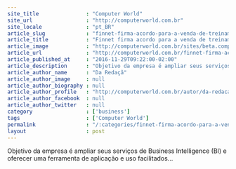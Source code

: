 ```yaml
---
site_title               : "Computer World"
site_url                 : "http://computerworld.com.br"
site_locale              : "pt_BR"
article_slug             : "finnet-firma-acordo-para-a-venda-de-treinamentos-e-licencas-da-tableau"
article_title            : "Finnet firma acordo para a venda de treinamentos e licenças da Tableau"
article_image            : "http://computerworld.com.br/sites/beta.computerworld.com.br/files/news_articles/bi_2.jpg"
article_url              : "http://computerworld.com.br/finnet-firma-acordo-para-venda-de-treinamentos-e-licencas-da-tableau"
article_published_at     : "2016-11-29T09:22:00-02:00"
article_description      : "Objetivo da empresa é ampliar seus serviços de Business Intelligence (BI) e oferecer uma ferramenta de aplicação e uso facilitados..."
article_author_name      : "Da Redaçã"
article_author_image     : null
article_author_biography : null
article_author_profile   : "http://computerworld.com.br/autor/da-redacao"
article_author_facebook  : null
article_author_twitter   : null
category                 : ['business']
tags                     : ['Computer World']
permalink                : "/:categories/finnet-firma-acordo-para-a-venda-de-treinamentos-e-licencas-da-tableau/"
layout                   : post
---
```


Objetivo da empresa é ampliar seus serviços de Business Intelligence (BI) e oferecer uma ferramenta de aplicação e uso facilitados...
